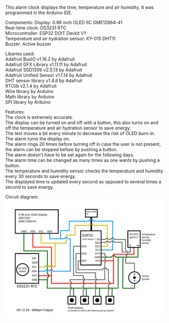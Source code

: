 This alarm clock displays the time, temperature and air humidity. It was programmed in the Arduino IDE.

Components: 
Display: 0.96 inch OLED IIC GME12864-41  
Real-time clock: DS3231 RTC  
Microcontroller: ESP32 DOIT Devkit V1  
Temperature and air hydration sensor: KY-015 DHT11  
Buzzer: Active buzzer  

Libaries used:  
Adafruit BusIO v1.16.2 by Adafruit  
Adafruit GFX Library v1.11.11 by Adafruit  
Adafruit SSD1306 v2.5.13 by Adafruit  
Adafruit Unified Sensor v1.1.14 by Adafruit  
DHT sensor library v1.4.6 by Adafruit  
RTClib v2.1.4 by Adafruit  
Wire library by Arduino  
Math library by Arduino  
SPI library by Arduino  

Features:  
The clock is extremely accurate.  
The display can be turned on and off with a button, this also turns on and off the temperature and air hydration sensor to save energy.  
The text moves a bit every minute to decrease the risk of OLED burn-in.  
The alarm turns the display on.  
The alarm rings 20 times before turning off in case the user is not present, the alarm can be stopped before by pushing a button.  
The alarm doesn't have to be set again for the following days.  
The alarm time can be changed as many times as one wants by pushing a button.   
The temperature and humidity sensor checks the temperature and humidity every 30 seconds to save energy.  
The displayed time is updated every second as opposed to several times a second to save energy.  

Circuit diagram: 
![Alarm Clock Circuit Diagram](https://github.com/williamfroeyen/esp32-alarm-clock/blob/master/alarm-clock-circuit-diagram.jpg)